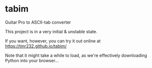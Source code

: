 # tabim
Guitar Pro to ASCII-tab converter


This project is in a very initial & unstable state.

If you want, however, you can try it out online at https://tmr232.github.io/tabim/

Note that it might take a while to load, as we're effectively downloading Python into your browser...